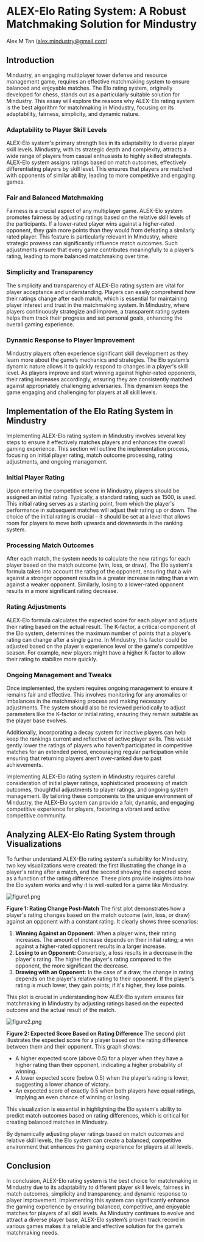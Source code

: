 # ALEX-Elo Rating System: A Robust Matchmaking Solution for Mindustry

Alex M Tan (alex.mindustry@gmail.com)

## Introduction

Mindustry, an engaging multiplayer tower defense and resource management game, requires an effective matchmaking system to ensure balanced and enjoyable matches. The Elo rating system, originally developed for chess, stands out as a particularly suitable solution for Mindustry. This essay will explore the reasons why ALEX-Elo rating system is the best algorithm for matchmaking in Mindustry, focusing on its adaptability, fairness, simplicity, and dynamic nature.

### Adaptability to Player Skill Levels

ALEX-Elo system's primary strength lies in its adaptability to diverse player skill levels. Mindustry, with its strategic depth and complexity, attracts a wide range of players from casual enthusiasts to highly skilled strategists. ALEX-Elo system assigns ratings based on match outcomes, effectively differentiating players by skill level. This ensures that players are matched with opponents of similar ability, leading to more competitive and engaging games.

### Fair and Balanced Matchmaking

Fairness is a crucial aspect of any multiplayer game. ALEX-Elo system promotes fairness by adjusting ratings based on the relative skill levels of the participants. If a lower-rated player wins against a higher-rated opponent, they gain more points than they would from defeating a similarly rated player. This feature is particularly relevant in Mindustry, where strategic prowess can significantly influence match outcomes. Such adjustments ensure that every game contributes meaningfully to a player’s rating, leading to more balanced matchmaking over time.

### Simplicity and Transparency

The simplicity and transparency of ALEX-Elo rating system are vital for player acceptance and understanding. Players can easily comprehend how their ratings change after each match, which is essential for maintaining player interest and trust in the matchmaking system. In Mindustry, where players continuously strategize and improve, a transparent rating system helps them track their progress and set personal goals, enhancing the overall gaming experience.

### Dynamic Response to Player Improvement

Mindustry players often experience significant skill development as they learn more about the game’s mechanics and strategies. The Elo system’s dynamic nature allows it to quickly respond to changes in a player's skill level. As players improve and start winning against higher-rated opponents, their rating increases accordingly, ensuring they are consistently matched against appropriately challenging adversaries. This dynamism keeps the game engaging and challenging for players at all skill levels.

## Implementation of the Elo Rating System in Mindustry

Implementing ALEX-Elo rating system in Mindustry involves several key steps to ensure it effectively matches players and enhances the overall gaming experience. This section will outline the implementation process, focusing on initial player rating, match outcome processing, rating adjustments, and ongoing management.

### Initial Player Rating

Upon entering the competitive scene in Mindustry, players should be assigned an initial rating. Typically, a standard rating, such as 1500, is used. This initial rating serves as a starting point, from which the player's performance in subsequent matches will adjust their rating up or down. The choice of the initial rating is crucial – it should be set at a level that allows room for players to move both upwards and downwards in the ranking system.

### Processing Match Outcomes

After each match, the system needs to calculate the new ratings for each player based on the match outcome (win, loss, or draw). The Elo system's formula takes into account the rating of the opponent, ensuring that a win against a stronger opponent results in a greater increase in rating than a win against a weaker opponent. Similarly, losing to a lower-rated opponent results in a more significant rating decrease.

### Rating Adjustments

ALEX-Elo formula calculates the expected score for each player and adjusts their rating based on the actual result. The K-factor, a critical component of the Elo system, determines the maximum number of points that a player’s rating can change after a single game. In Mindustry, this factor could be adjusted based on the player's experience level or the game's competitive season. For example, new players might have a higher K-factor to allow their rating to stabilize more quickly.

### Ongoing Management and Tweaks

Once implemented, the system requires ongoing management to ensure it remains fair and effective. This involves monitoring for any anomalies or imbalances in the matchmaking process and making necessary adjustments. The system should also be reviewed periodically to adjust parameters like the K-factor or initial rating, ensuring they remain suitable as the player base evolves.

Additionally, incorporating a decay system for inactive players can help keep the rankings current and reflective of active player skills. This would gently lower the ratings of players who haven’t participated in competitive matches for an extended period, encouraging regular participation while ensuring that returning players aren’t over-ranked due to past achievements.

Implementing ALEX-Elo rating system in Mindustry requires careful consideration of initial player ratings, sophisticated processing of match outcomes, thoughtful adjustments to player ratings, and ongoing system management. By tailoring these components to the unique environment of Mindustry, the ALEX-Elo system can provide a fair, dynamic, and engaging competitive experience for players, fostering a vibrant and active competitive community.

## Analyzing ALEX-Elo Rating System through Visualizations

To further understand ALEX-Elo rating system's suitability for Mindustry, two key visualizations were created: the first illustrating the change in a player's rating after a match, and the second showing the expected score as a function of the rating difference. These plots provide insights into how the Elo system works and why it is well-suited for a game like Mindustry.

![figure1.png](figures%2Ffigure1.png)

**Figure 1: Rating Change Post-Match**
The first plot demonstrates how a player's rating changes based on the match outcome (win, loss, or draw) against an opponent with a constant rating. It clearly shows three scenarios:

1. **Winning Against an Opponent:** When a player wins, their rating increases. The amount of increase depends on their initial rating; a win against a higher-rated opponent results in a larger increase.
2. **Losing to an Opponent:** Conversely, a loss results in a decrease in the player's rating. The higher the player's rating compared to the opponent, the more significant the decrease.
3. **Drawing with an Opponent:** In the case of a draw, the change in rating depends on the player's relative rating to their opponent. If the player's rating is much lower, they gain points; if it's higher, they lose points.

This plot is crucial in understanding how ALEX-Elo system ensures fair matchmaking in Mindustry by adjusting ratings based on the expected outcome and the actual result of the match.

![figure2.png](figures%2Ffigure2.png)

**Figure 2: Expected Score Based on Rating Difference**
The second plot illustrates the expected score for a player based on the rating difference between them and their opponent. This graph shows:

- A higher expected score (above 0.5) for a player when they have a higher rating than their opponent, indicating a higher probability of winning.
- A lower expected score (below 0.5) when the player's rating is lower, suggesting a lower chance of victory.
- An expected score of exactly 0.5 when both players have equal ratings, implying an even chance of winning or losing.

This visualization is essential in highlighting the Elo system's ability to predict match outcomes based on rating differences, which is critical for creating balanced matches in Mindustry.

By dynamically adjusting player ratings based on match outcomes and relative skill levels, the Elo system can create a balanced, competitive environment that enhances the gaming experience for players at all levels.

## Conclusion

In conclusion, ALEX-Elo rating system is the best choice for matchmaking in Mindustry due to its adaptability to different player skill levels, fairness in match outcomes, simplicity and transparency, and dynamic response to player improvement. Implementing this system can significantly enhance the gaming experience by ensuring balanced, competitive, and enjoyable matches for players of all skill levels. As Mindustry continues to evolve and attract a diverse player base, ALEX-Elo system’s proven track record in various games makes it a reliable and effective solution for the game’s matchmaking needs.
